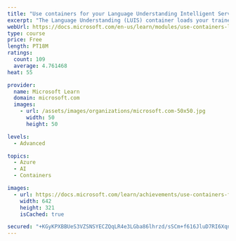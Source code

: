 ```yaml
---
title: "Use containers for your Language Understanding Intelligent Service (LUIS) Apps"
excerpt: "The Language Understanding (LUIS) container loads your trained or published Language Understanding model. As a LUIS app, the docker container provides access to the query predictions from the container's API endpoints"
webUrl: https://docs.microsoft.com/en-us/learn/modules/use-containers-language-understanding-intelligent-service-apps/
type: course
price: Free
length: PT18M
ratings:
  count: 109
  average: 4.761468
heat: 55

provider:
  name: Microsoft Learn
  domain: microsoft.com
  images:
    - url: /assets/images/organizations/microsoft.com-50x50.jpg
      width: 50
      height: 50

levels:
  - Advanced

topics:
  - Azure
  - AI
  - Containers

images:
  - url: https://docs.microsoft.com/learn/achievements/use-containers-for-your-language-understanding-intelligent-service-luis-apps-social.png
    width: 642
    height: 321
    isCached: true

secured: "+KGyKPXBBUeS3VZSNSYECZQqLR4e3LGba86lhrzd/sSCm+f616JluD7RI6XqnMD8SCwFueCHKmn48g8i04ep9JzlorTSHZAPVyUqnl2pATi1yW285iyODpyQskVHOQedb5ncvBdvBTtW3TzJrKYHAhA+ZR8YihkV3GADEonQJCPe1lskQfIbxYX3jbE2zbFWCFWc5V5N90y1CQnv0uXKPotY1WVh8aBjhEmiYM92wuAN6s6AYL8Hs1lxiSZFokiduQdbNRXT6VZm9OThRXB1/B9JkFos2F7io+04UCy4ih6Uh4Zd/sGtKGfTIFli+0M9RK77Ykgg/RKIS2diMePDwGVen3IaPNqNiG4Ig1glmo/Zec80QFY/mCaU0AQH6av7IJj8asX4XIu2RyackD5+x5FmZt7u5bz0F7/ib6tGm1g=;24W8n3RrFheJkG4JHdgUUw=="
---
```


